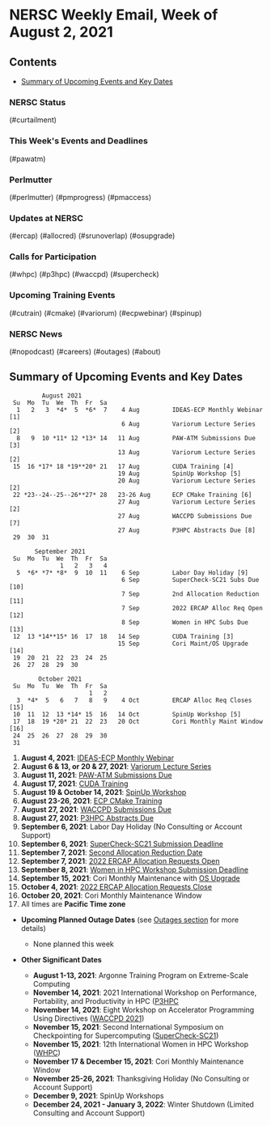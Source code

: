 # NERSC Weekly Email, Week of August 2, 2021 <a name="top"></a> #

## Contents ## 

- [Summary of Upcoming Events and Key Dates](#dates)

### NERSC Status

(#curtailment)

### This Week's Events and Deadlines

(#pawatm)

### Perlmutter

(#perlmutter)
(#pmprogress)
(#pmaccess)

### Updates at NERSC 

(#ercap)
(#allocred)
(#srunoverlap)
(#osupgrade)

### Calls for Participation

(#whpc)
(#p3hpc)
(#waccpd)
(#supercheck)

### Upcoming Training Events 

(#cutrain)
(#cmake)
(#variorum)
(#ecpwebinar)
(#spinup)

### NERSC News 

(#nopodcast)
(#careers)
(#outages)
(#about)

## Summary of Upcoming Events and Key Dates <a name="dates"/></a> ##

             August 2021
     Su  Mo  Tu  We  Th  Fr  Sa
      1   2   3  *4*  5  *6*  7    4 Aug         IDEAS-ECP Monthly Webinar [1]
                                   6 Aug         Variorum Lecture Series [2]
      8   9  10 *11* 12 *13* 14   11 Aug         PAW-ATM Submissions Due [3]
                                  13 Aug         Variorum Lecture Series [2]
     15  16 *17* 18 *19**20* 21   17 Aug         CUDA Training [4]
                                  19 Aug         SpinUp Workshop [5]
                                  20 Aug         Variorum Lecture Series [2]
     22 *23--24--25--26**27* 28   23-26 Aug      ECP CMake Training [6]
                                  27 Aug         Variorum Lecture Series [2]
                                  27 Aug         WACCPD Submissions Due [7]
                                  27 Aug         P3HPC Abstracts Due [8]
     29  30  31

           September 2021
     Su  Mo  Tu  We  Th  Fr  Sa
                  1   2   3   4
      5  *6* *7* *8*  9  10  11    6 Sep         Labor Day Holiday [9]
                                   6 Sep         SuperCheck-SC21 Subs Due [10]
                                   7 Sep         2nd Allocation Reduction [11]
                                   7 Sep         2022 ERCAP Alloc Req Open [12]
                                   8 Sep         Women in HPC Subs Due [13]
     12  13 *14**15* 16  17  18   14 Sep         CUDA Training [3]
                                  15 Sep         Cori Maint/OS Upgrade [14]
     19  20  21  22  23  24  25
     26  27  28  29  30

            October 2021
     Su  Mo  Tu  We  Th  Fr  Sa
                          1   2
      3  *4*  5   6   7   8   9    4 Oct         ERCAP Alloc Req Closes [15]
     10  11  12  13 *14* 15  16   14 Oct         SpinUp Workshop [5]
     17  18  19 *20* 21  22  23   20 Oct         Cori Monthly Maint Window [16]
     24  25  26  27  28  29  30
     31


1. **August 4, 2021**: [IDEAS-ECP Monthly Webinar](#ecpwebinar)
2. **August 6 & 13, or 20 & 27, 2021**: [Variorum Lecture Series](#variorum)
3. **August 11, 2021**: [PAW-ATM Submissions Due](#pawatm)
4. **August 17, 2021**: [CUDA Training](#cutrain)
5. **August 19 & October 14, 2021**: [SpinUp Workshop](#spinup)
6. **August 23-26, 2021**: [ECP CMake Training](#cmake)
7. **August 27, 2021**: [WACCPD Submissions Due](#waccpd)
8. **August 27, 2021**: [P3HPC Abstracts Due](#p3hpc)
9. **September 6, 2021**: Labor Day Holiday (No Consulting or Account Support)
10. **September 6, 2021**: [SuperCheck-SC21 Submission Deadline](#supercheck)
11. **September 7, 2021**: [Second Allocation Reduction Date](#allocred)
12. **September 7, 2021**: [2022 ERCAP Allocation Requests Open](#ercap)
13. **September 8, 2021**: [Women in HPC Workshop Submission Deadline](#whpc)
14. **September 15, 2021**: Cori Monthly Maintenance with [OS Upgrade](#osupgrade) 
15. **October 4, 2021**: [2022 ERCAP Allocation Requests Close](#ercap)
15. **October 20, 2021**: Cori Monthly Maintenance Window
14. All times are **Pacific Time zone**

- **Upcoming Planned Outage Dates** (see [Outages section](#outages) for more 
details)
    - None planned this week

- **Other Significant Dates**
    - **August 1-13, 2021**: Argonne Training Program on Extreme-Scale Computing
    - **November 14, 2021**: 2021 International Workshop on Performance, Portability, and Productivity in HPC ([P3HPC](https://p3hpc.org/workshop/2021/)
    - **November 14, 2021**: Eight Workshop on Accelerator Programming Using Directives ([WACCPD 2021](https://www.waccpd.org))
    - **November 15, 2021**: Second International Symposium on Checkpointing for Supercomputing ([SuperCheck-SC21](https://supercheck.lbl.gov/supercheck-sc21))
    - **November 15, 2021**: 12th International Women in HPC Workshop ([WHPC](https://womeninhpc.org/events/sc-2021-workshop))
    - **November 17 & December 15, 2021**: Cori Monthly Maintenance Window
    - **November 25-26, 2021**: Thanksgiving Holiday (No Consulting or Account Support)
    - **December 9, 2021**: SpinUp Workshops
    - **December 24, 2021 - January 3, 2022**: Winter Shutdown (Limited Consulting and Account Support)

